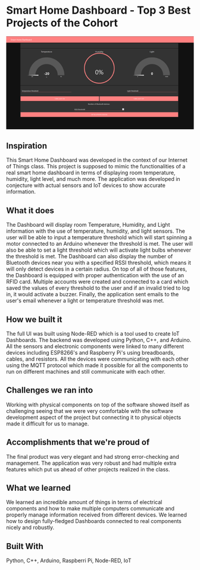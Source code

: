 # Smart Home Dashboard - Top 3 Best Projects of the Cohort

<p align="center">
  <img alt="Dashboard Picture" src="/ReadMePictures/DashboardPicture.png">
</p>
  
## Inspiration

This Smart Home Dashboard was developed in the context of our Internet of Things class. This project is supposed to mimic the functionalities of a real smart home dashboard in terms of displaying room temperature, humidity, light level, and much more. The application was developed in conjecture with actual sensors and IoT devices to show accurate information.



## What it does

The Dashboard will display room Temperature, Humidity, and Light information with the use of temperature, humidity, and light sensors. The user will be able to input a temperature threshold which will start spinning a motor connected to an Arduino whenever the threshold is met. The user will also be able to set a light threshold which will activate light bulbs whenever the threshold is met. The Dashboard can also display the number of Bluetooth devices near you with a specified RSSI threshold, which means it will only detect devices in a certain radius. On top of all of those features, the Dashboard is equipped with proper authentication with the use of an RFID card. Multiple accounts were created and connected to a card which saved the values of every threshold to the user and if an invalid tried to log in, it would activate a buzzer. Finally, the application sent emails to the user's email whenever a light or temperature threshold was met.


## How we built it

The full UI was built using Node-RED which is a tool used to create IoT Dashboards. The backend was developed using Python, C++, and Arduino. All the sensors and electronic components were linked to many different devices including ESP8266's and Raspberry Pi's using breadboards, cables, and resistors. All the devices were communicating with each other using the MQTT protocol which made it possible for all the components to run on different machines and still communicate with each other.



## Challenges we ran into

Working with physical components on top of the software showed itself as challenging seeing that we were very comfortable with the software development aspect of the project but connecting it to physical objects made it difficult for us to manage.



## Accomplishments that we're proud of

The final product was very elegant and had strong error-checking and management. The application was very robust and had multiple extra features which put us ahead of other projects realized in the class.



## What we learned

We learned an incredible amount of things in terms of electrical components and how to make multiple computers communicate and properly manage information received from different devices. We learned how to design fully-fledged Dashboards connected to real components nicely and robustly.



## Built With

Python, C++, Arduino, Raspberri Pi, Node-RED, IoT
